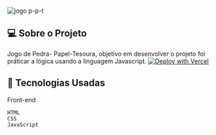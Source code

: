 ![jogo p-p-t](https://user-images.githubusercontent.com/46323667/164470708-63d30d8f-1426-4321-ab00-cbe13ee6ce8f.png)

## 💻  Sobre o Projeto

Jogo de Pedra- Papel-Tesoura, objetivo em desenvolver o projeto foi práticar a lógica usando a linguagem Javascript. 
 [![Deploy with Vercel](https://vercel.com/button)](https://sara01romao.github.io/jogo-pedra-papel-tesoura/)
<br>




## :rocket: Tecnologias Usadas
Front-end 
```
HTML
CSS
JavaScript

```


